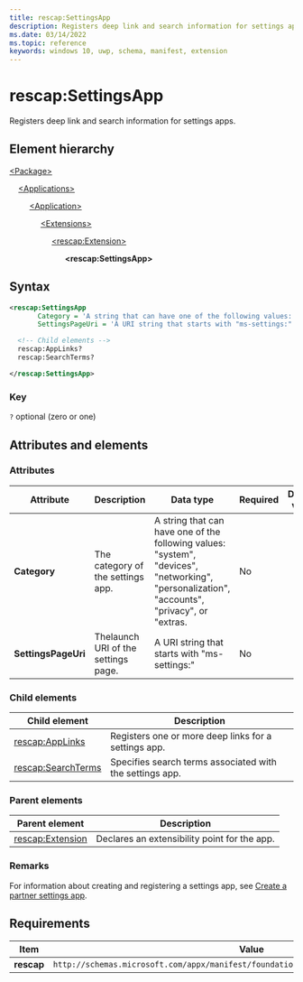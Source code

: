 ```yaml
---
title: rescap:SettingsApp
description: Registers deep link and search information for settings apps.
ms.date: 03/14/2022
ms.topic: reference
keywords: windows 10, uwp, schema, manifest, extension 
---
```


# rescap:SettingsApp

Registers deep link and search information for settings apps.

## Element hierarchy

[\<Package\>](element-package.md)

&nbsp;&nbsp;&nbsp;&nbsp;[\<Applications\>](element-applications.md)

&nbsp;&nbsp;&nbsp;&nbsp; &nbsp;&nbsp;&nbsp;&nbsp;[\<Application\>](element-application.md)

&nbsp;&nbsp;&nbsp;&nbsp; &nbsp;&nbsp;&nbsp;&nbsp; &nbsp;&nbsp;&nbsp;&nbsp;[\<Extensions\>](element-1-extensions.md)

&nbsp;&nbsp;&nbsp;&nbsp; &nbsp;&nbsp;&nbsp;&nbsp; &nbsp;&nbsp;&nbsp;&nbsp; &nbsp;&nbsp;&nbsp;&nbsp;[\<rescap:Extension\>](element-rescap-extension.md)

&nbsp;&nbsp;&nbsp;&nbsp; &nbsp;&nbsp;&nbsp;&nbsp; &nbsp;&nbsp;&nbsp;&nbsp; &nbsp;&nbsp;&nbsp;&nbsp; &nbsp;&nbsp;&nbsp;&nbsp; **\<rescap:SettingsApp\>**

## Syntax

```xml
<rescap:SettingsApp
       Category = 'A string that can have one of the following values: "system", "devices", "networking", "personalization", "accounts", "privacy", or "extras.'
       SettingsPageUri = 'A URI string that starts with "ms-settings:".'>

  <!-- Child elements -->
  rescap:AppLinks?
  rescap:SearchTerms?   

</rescap:SettingsApp>
```

### Key

`?`  optional (zero or one)

## Attributes and elements

### Attributes

| Attribute | Description | Data type | Required | Default value |
|-|-|-|-|-|
| **Category** | The category of the settings app. | A string that can have one of the following values: "system", "devices", "networking", "personalization", "accounts", "privacy", or "extras. | No |  |
| **SettingsPageUri** | Thelaunch URI of the settings page. | A URI string that starts with "ms-settings:" | No |  |


### Child elements

| Child element | Description |
|-|-|
| [rescap:AppLinks](element-rescap-applinks.md) | Registers one or more deep links for a settings app. |
| [rescap:SearchTerms](element-rescap-searchterms.md) | Specifies search terms associated with the settings app. |

### Parent elements

| Parent element | Description |
|-|-|
| [rescap:Extension](element-rescap-extension.md) | Declares an extensibility point for the app. |

### Remarks

For information about creating and registering a settings app, see [Create a partner settings app](/windows-hardware/drivers/partnerapps/create-a-system-settings-application).

## Requirements

| Item | Value |
|--|--|
| **rescap** | `http://schemas.microsoft.com/appx/manifest/foundation/windows10/restrictedcapabilities` |
